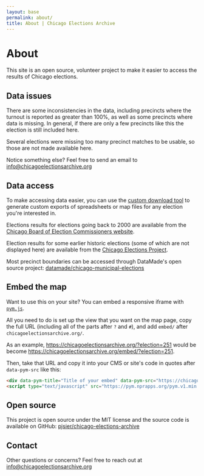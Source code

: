 ```yaml
---
layout: base
permalink: about/
title: About | Chicago Elections Archive
---
```


# About

This site is an open source, volunteer project to make it easier to access the results of Chicago elections.

## Data issues

There are some inconsistencies in the data, including precincts where the turnout is reported as greater than 100%, as well as some precincts where data is missing. In general, if there are only a few precincts like this the election is still included here.

Several elections were missing too many precinct matches to be usable, so those are not made available here.

Notice something else? Feel free to send an email to [info@chicagoelectionsarchive.org](mailto:info@chicagoelectionsarchive.org)

## Data access

To make accessing data easier, you can use the [custom download tool](/download/) to generate custom exports of spreadsheets or map files for any election you're interested in.

Elections results for elections going back to 2000 are available from the [Chicago Board of Election Commissioners website](https://chicagoelections.gov/en/election-results.html).

Election results for some earlier historic elections (some of which are not displayed here) are available from the [Chicago Elections Project](https://data.lib.vt.edu/articles/dataset/Chicago_Elections_Project/14099084).

Most precinct boundaries can be accessed through DataMade's open source project: [datamade/chicago-municipal-elections](https://github.com/datamade/chicago-municipal-elections)

## Embed the map

Want to use this on your site? You can embed a responsive iframe with [`pym.js`](https://blog.apps.npr.org/pym.js/).

All you need to do is set up the view that you want on the map page, copy the full URL (including all of the parts after `?` and `#`), and add `embed/` after `chicagoelectionsarchive.org/`.

As an example, https://chicagoelectionsarchive.org/?election=251 would be become https://chicagoelectionsarchive.org/embed/?election=251.

Then, take that URL and copy it into your CMS or site's code in quotes after `data-pym-src` like this:

```html
<div data-pym-title="Title of your embed" data-pym-src="https://chicagoelectionsarchive.org/...">Loading...</div>
<script type="text/javascript" src="https://pym.nprapps.org/pym.v1.min.js"></script>
```

## Open source

This project is open source under the MIT license and the source code is available on GitHub: [pjsier/chicago-elections-archive](https://github.com/pjsier/chicago-elections-archive)

## Contact

Other questions or concerns? Feel free to reach out at [info@chicagoelectionsarchive.org](mailto:info@chicagoelectionsarchive.org)
